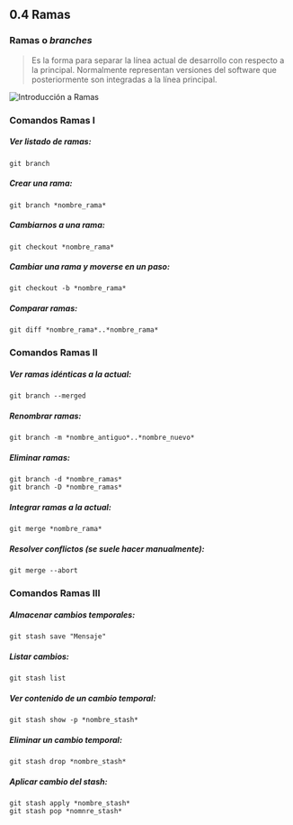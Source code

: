 ## 0.4 Ramas 
### Ramas o *branches*
>Es la forma para separar la línea actual de desarrollo con respecto a la principal. Normalmente representan versiones del software que posteriormente son integradas a la línea principal.

![Introducción a Ramas](https://ibb.co/cUx9sU)

### Comandos Ramas I
##### Ver listado de ramas:
~~~
git branch
~~~
##### Crear una rama:
~~~
git branch *nombre_rama*
~~~
##### Cambiarnos a una rama:
~~~
git checkout *nombre_rama*
~~~
##### Cambiar una rama y moverse en un paso:
~~~
git checkout -b *nombre_rama*
~~~
##### Comparar ramas:
~~~
git diff *nombre_rama*..*nombre_rama*
~~~

### Comandos Ramas II
##### Ver ramas idénticas a la actual:
~~~
git branch --merged
~~~

##### Renombrar ramas:
~~~
git branch -m *nombre_antiguo*..*nombre_nuevo*
~~~

##### Eliminar ramas:
~~~
git branch -d *nombre_ramas*
git branch -D *nombre_ramas*
~~~

##### Integrar ramas a la actual:
~~~
git merge *nombre_rama*
~~~

##### Resolver conflictos (se suele hacer manualmente):
~~~
git merge --abort
~~~



### Comandos Ramas III
##### Almacenar cambios temporales:
~~~
git stash save "Mensaje"
~~~
##### Listar cambios:
~~~
git stash list
~~~
##### Ver contenido de un cambio temporal:
~~~
git stash show -p *nombre_stash*
~~~
##### Eliminar un cambio temporal: 
~~~
git stash drop *nombre_stash*
~~~
##### Aplicar cambio del stash:
~~~
git stash apply *nombre_stash*
git stash pop *nomnre_stash*
~~~



